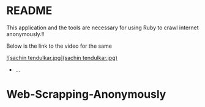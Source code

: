# README

This application and the tools are necessary for using Ruby to crawl internet anonymously.!!

Below is the link to the video for the same

[![sachin tendulkar.jpg](sachin tendulkar.jpg)](https://www.youtube.com/watch?v=n6dD2OPJ8pw&t=738s)

* ...
# Web-Scrapping-Anonymously
